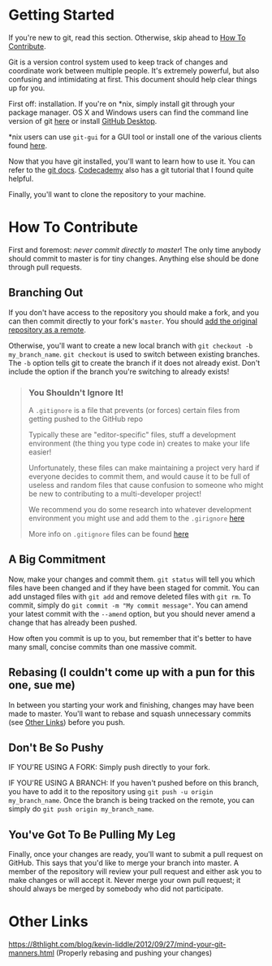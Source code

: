 # Getting Started

If you're new to git, read this section. Otherwise, skip ahead to [How To Contribute](#how-to-contribute).

Git is a version control system used to keep track of changes and coordinate work between multiple people. It's extremely powerful, but also confusing and intimidating at first. This document should help clear things up for you.

First off: installation. If you're on *nix, simply install git through your package manager. OS X and Windows users can find the command line version of git [here](https://git-scm.com/downloads) or install [GitHub Desktop](https://desktop.github.com/). 

*nix users can use `git-gui` for a GUI tool or install one of the various clients found [here](https://git-scm.com/downloads/guis).

Now that you have git installed, you'll want to learn how to use it. You can refer to the [git docs](https://git-scm.com/doc). [Codecademy](https://www.codecademy.com/) also has a git tutorial that I found quite helpful.

Finally, you'll want to clone the repository to your machine.

# How To Contribute

First and foremost: *never commit directly to master*! The only time anybody should commit to master is for tiny changes. Anything else should be done through pull requests.

## Branching Out

If you don't have access to the repository you should make a fork, and you can then commit directly to your fork's `master`. You should [add the original repository as a remote](https://help.github.com/articles/configuring-a-remote-for-a-fork/).

Otherwise, you'll want to create a new local branch with `git checkout -b my_branch_name`. `git checkout` is used to switch between existing branches. The `-b` option tells git to create the branch if it does not already exist. Don't include the option if the branch you're switching to already exists!

> ### You Shouldn't Ignore It!
> A `.gitignore` is a file that prevents (or forces)
> certain files from getting pushed to the GitHub repo
>
> Typically these are "editor-specific" files, stuff
> a development environment (the thing you type code in)
> creates to make your life easier!
>
> Unfortunately, these files can make maintaining a
> project very hard if everyone decides to commit them,
> and would cause it to be full of useless and random
> files that cause confusion to someone who might be new
> to contributing to a multi-developer project!
>
> We recommend you do some research into whatever development
> environment you might use and add them to the `.girignore`
> [here](https://github.com/ColonelBirdstrong/MH-StarboundRaces/blob/master/.gitattributes)
>
> More info on `.gitignore` files can be found
> [here](https://git-scm.com/docs/gitignore)

## A Big Commitment

Now, make your changes and commit them. `git status` will tell you which files have been changed and if they have been staged for commit. You can add unstaged files with `git add` and remove deleted files with `git rm`. To commit, simply do `git commit -m "My commit message"`. You can amend your latest commit with the `--amend` option, but you should never amend a change that has already been pushed. 

How often you commit is up to you, but remember that it's better to have many small, concise commits than one massive commit.

## Rebasing (I couldn't come up with a pun for this one, sue me)

In between you starting your work and finishing, changes may have been made to master. You'll want to rebase and squash unnecessary commits (see [Other Links](#other-links)) before you push.

## Don't Be So Pushy

IF YOU'RE USING A FORK: Simply push directly to your fork.

IF YOU'RE USING A BRANCH: If you haven't pushed before on this branch, you have to add it to the repository using `git push -u origin my_branch_name`. Once the branch is being tracked on the remote, you can simply do `git push origin my_branch_name`.

## You've Got To Be Pulling My Leg

Finally, once your changes are ready, you'll want to submit a pull request on GitHub. This says that you'd like to merge your branch into master. A member of the repository will review your pull request and either ask you to make changes or will accept it. Never merge your own pull request; it should always be merged by somebody who did not participate.

# Other Links

https://8thlight.com/blog/kevin-liddle/2012/09/27/mind-your-git-manners.html (Properly rebasing and pushing your changes)
